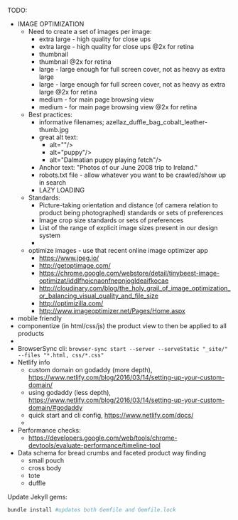 TODO:
- IMAGE OPTIMIZATION
  - Need to create a set of images per image:
    - extra large - high quality for close ups
    - extra large - high quality for close ups @2x for retina
    - thumbnail
    - thumbnail @2x for retina
    - large - large enough for full screen cover, not as heavy as extra large
    - large - large enough for full screen cover, not as heavy as extra large @2x for retina
    - medium - for main page browsing view
    - medium - for main page browsing view @2x for retina
  - Best practices:
    - informative filenames; azellaz_duffle_bag_cobalt_leather-thumb.jpg
    - great alt text:
      - alt=""/>
      - alt="puppy"/>
      - alt="Dalmatian puppy playing fetch"/>
    - Anchor text:  "Photos of our June 2008 trip to Ireland."
    - robots.txt file - allow whatever you want to be crawled/show up in search
    - LAZY LOADING
  - Standards:
    - Picture-taking orientation and distance (of camera relation to product being photographed) standards or sets of preferences
    - Image crop size standards or sets of preferences
    - List of the range of explicit image sizes present in our design system
    -
  - optimize images - use that recent online image optimizer app
    - https://www.jpeg.io/
    - http://getoptimage.com/
    - https://chrome.google.com/webstore/detail/tinybeest-image-optimizat/iddlfhoicnaonfnepnjogldeaifkocae
    - http://cloudinary.com/blog/the_holy_grail_of_image_optimization_or_balancing_visual_quality_and_file_size
    - http://optimizilla.com/
    - http://www.imageoptimizer.net/Pages/Home.aspx
- mobile friendly
- componentize (in html/css/js) the product view to then be applied to all products
-
- BrowserSync cli:
  `browser-sync start --server --serveStatic "_site/" --files "*.html, css/*.css"`
- Netlify info
  - custom domain on godaddy (more depth), https://www.netlify.com/blog/2016/03/14/setting-up-your-custom-domain/
  - using godaddy (less depth), https://www.netlify.com/blog/2016/03/14/setting-up-your-custom-domain/#godaddy
  - quick start and cli config, https://www.netlify.com/docs/
  -
- Performance checks:
  - https://developers.google.com/web/tools/chrome-devtools/evaluate-performance/timeline-tool
- Data schema for bread crumbs and faceted product way finding
  - small pouch
  - cross body
  - tote
  - duffle


Update Jekyll gems:
```bash
bundle install #updates both Gemfile and Gemfile.lock
```
